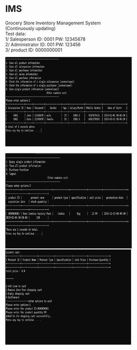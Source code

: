 # IMS
Grocery Store Inventory Management System  
(Continuously updating)  
Test data:  
1/ Salesperson   ID: 0001  PW: 12345678   
2/ Administrator ID: 001   PW: 123456   
3/ product ID: 0000000001  


<img src="https://github.com/HarveyGH/IMS/blob/main/Img_folder/Employee management.jpg" width="400" height="300" alt="Image Description">
<img src="https://github.com/HarveyGH/IMS/blob/main/Img_folder/product.jpg" width="400" height="300" alt="Image Description">
<img src="https://github.com/HarveyGH/IMS/blob/main/Img_folder/Add_item.jpg" width="400" height="300" alt="Image Description">

